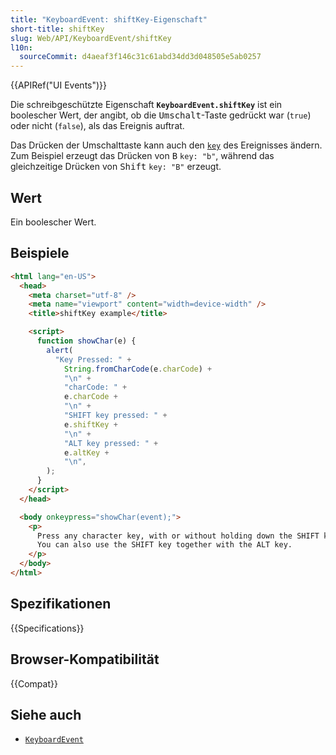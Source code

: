 ```yaml
---
title: "KeyboardEvent: shiftKey-Eigenschaft"
short-title: shiftKey
slug: Web/API/KeyboardEvent/shiftKey
l10n:
  sourceCommit: d4aeaf3f146c31c61abd34dd3d048505e5ab0257
---
```


{{APIRef("UI Events")}}

Die schreibgeschützte Eigenschaft **`KeyboardEvent.shiftKey`** ist ein boolescher Wert, der angibt, ob die <kbd>Umschalt</kbd>-Taste gedrückt war (`true`) oder nicht (`false`), als das Ereignis auftrat.

Das Drücken der Umschalttaste kann auch den [`key`](/de/docs/Web/API/KeyboardEvent/key) des Ereignisses ändern. Zum Beispiel erzeugt das Drücken von <kbd>B</kbd> `key: "b"`, während das gleichzeitige Drücken von <kbd>Shift</kbd> `key: "B"` erzeugt.

## Wert

Ein boolescher Wert.

## Beispiele

```html
<html lang="en-US">
  <head>
    <meta charset="utf-8" />
    <meta name="viewport" content="width=device-width" />
    <title>shiftKey example</title>

    <script>
      function showChar(e) {
        alert(
          "Key Pressed: " +
            String.fromCharCode(e.charCode) +
            "\n" +
            "charCode: " +
            e.charCode +
            "\n" +
            "SHIFT key pressed: " +
            e.shiftKey +
            "\n" +
            "ALT key pressed: " +
            e.altKey +
            "\n",
        );
      }
    </script>
  </head>

  <body onkeypress="showChar(event);">
    <p>
      Press any character key, with or without holding down the SHIFT key.<br />
      You can also use the SHIFT key together with the ALT key.
    </p>
  </body>
</html>
```

## Spezifikationen

{{Specifications}}

## Browser-Kompatibilität

{{Compat}}

## Siehe auch

- [`KeyboardEvent`](/de/docs/Web/API/KeyboardEvent)
